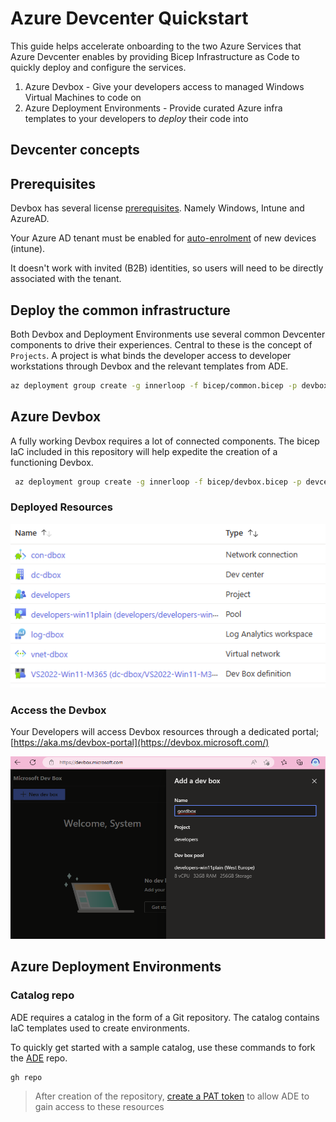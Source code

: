 # Azure Devcenter Quickstart

This guide helps accelerate onboarding to the two Azure Services that Azure Devcenter enables by providing Bicep Infrastructure as Code to quickly deploy and configure the services.

1. Azure Devbox - Give your developers access to managed Windows Virtual Machines to code on
1. Azure Deployment Environments - Provide curated Azure infra templates to your developers to *deploy* their code into

## Devcenter concepts

## Prerequisites

Devbox has several license [prerequisites](https://learn.microsoft.com/azure/dev-box/quickstart-configure-dev-box-service?tabs=AzureADJoin#prerequisites). Namely Windows, Intune and AzureAD.

Your Azure AD tenant must be enabled for [auto-enrolment](https://learn.microsoft.com/mem/intune/enrollment/quickstart-setup-auto-enrollment) of new devices (intune).

It doesn't work with invited (B2B) identities, so users will need to be directly associated with the tenant.

## Deploy the common infrastructure

Both Devbox and Deployment Environments use several common Devcenter components to drive their experiences. Central to these is the concept of `Projects`. A project is what binds the developer access to developer workstations through Devbox and the relevant templates from ADE.

```bash
az deployment group create -g innerloop -f bicep/common.bicep -p devboxProjectUser=$(az ad signed-in-user show --query id -o tsv)
```

## Azure Devbox

A fully working Devbox requires a lot of connected components. The bicep IaC included in this repository will help expedite the creation of a functioning Devbox.

```bash
 az deployment group create -g innerloop -f bicep/devbox.bicep -p devcenterName=dc-dbox
```

### Deployed Resources

![azure resources](devboxResources.png)

### Access the Devbox

Your Developers will access Devbox resources through a dedicated portal; [https://aka.ms/devbox-portal](https://devbox.microsoft.com/)

![devbox portal](devboxPortal.png)

## Azure Deployment Environments

### Catalog repo

ADE requires a catalog in the form of a Git repository. The catalog contains IaC templates used to create environments.

To quickly get started with a sample catalog, use these commands to fork the [ADE](https://github.com/Azure/deployment-environments) repo.

```bash
gh repo 
```

> After creation of the repository, [create a PAT token](https://learn.microsoft.com/azure/deployment-environments/how-to-configure-catalog#create-a-personal-access-token-in-github) to allow ADE to gain access to these resources
